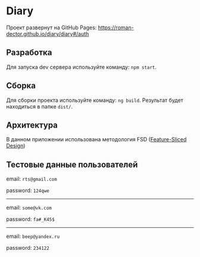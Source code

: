 # Diary

Проект развернут на GitHub Pages: https://roman-dector.github.io/diary/diary#/auth

## Разработка

Для запуска dev сервера используйте команду: `npm start`.

## Сборка

Для сборки проекта используйте команду: `ng build`. Результат будет находиться в папке `dist/`.

## Архитектура

В данном приложении использована методология FSD ([Feature-Sliced Design](https://feature-sliced.design/ru/docs/get-started/overview#basics))

## Тестовые данные пользователей

email: `rts@gmail.com`

password: `124qwe`

---

email: `some@vk.com`

password: `fa#_K45$`

---

email: `beep@yandex.ru`

password: `234122`
